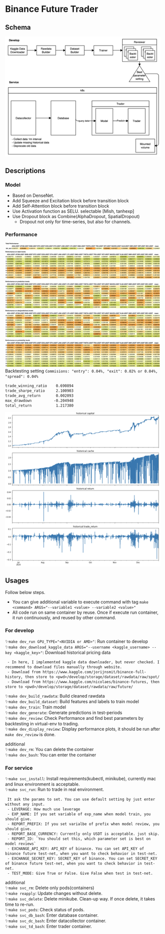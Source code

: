 # Binance Future Trader

## Schema
![Schema](images/schema.png)
## Descriptions
### Model
 - Based on DenseNet.
 - Add Squeeze and Excitation block before transition block
 - Add Self-Attention block before transition block
 - Use Activation function as SELU. selectable [Mish, tanhexp]
 - Use Dropout block as Combine(AlphaDropout, SpatialDropout)
   - Dropout not only for time-series, but also for channels.
### Performance
![Performance1](images/performance1.png)
![Performance2](images/performance2.png)
![Performance3](images/performance3.png)
Backtesting setting
`Commisions: "entry": 0.04%, "exit": 0.02% or 0.04%, "spread": 0.04%`
```
trade_winning_ratio    0.690894
trade_sharpe_ratio     2.100903
trade_avg_return       0.002093
max_drawdown          -0.204948
total_return           1.217380
```
![Performance4](images/performance4.png)


## Usages
Follow below steps.
 - You can give additional variable to execute command with tag `make <command> ARGS="--variable1 <value> --variable2 <value>"`
 - All code run on same container by reuse. Once if execute run container, it run continuously, and reused by other command.
### For develop
:sparkles:`make dev_run GPU_TYPE="<NVIDIA or AMD>"`: Run container to develop  
:sparkles:`make dev_download_kaggle_data ARGS="--username <kaggle_username> --key <kaggle_key>"`: Download historical pricing data
```
 - In here, I implemented kaggle data downloader, but never checked. I recommend to download files manually through website.  
 - Download from https://www.kaggle.com/jorijnsmit/binance-full-history, then store to <pwd>/develop/storage/dataset/rawdata/raw/spot/  
 - Download from https://www.kaggle.com/nicolaes/binance-futures, then store to <pwd>/develop/storage/dataset/rawdata/raw/future/
```
:sparkles:`make dev_build_rawdata`: Build cleaned rawdata  
:sparkles:`make dev_build_dataset`: Build features and labels to train model  
:sparkles:`make dev_train`: Train model  
:sparkles:`make dev_generate`: Generate predictions in test-periods  
:sparkles:`make dev_review`: Check Performance and find best parameters by backtesting in virtual-env to trading.  
:sparkles:`make dev_display_review`: Display performance plots, it should be run after `make dev_review` is done.
  
additional  
:sparkles:`make dev_rm`: You can delete the container  
:sparkles:`make dev_bash`: You can enter the container

### For service
:sparkles:`make svc_install`: Install requirements(kubectl, minikube), currently mac and linux environment is acceptable.  
:sparkles:`make svc_run`: Run to trade in real environment.
```
 It ask the params to set. You can use default setting by just enter without any input.
 - LEVERAGE: How much use leverage
 - EXP_NAME: If you set variable of exp_name when model train, you should give.
 - REPORT_PREFIX: If you set varialbe of prefix when model review, you should give.
 - REPORT_BASE_CURRENCY: Currently only USDT is acceptable. just skip.
 - REPORT_ID: `You should set this, which parameter set is best on model reviews`
 - EXCHANGE_API_KEY: API_KEY of binance. You can set API_KEY of binance future test-net, when you want to check behavior in test-net.
 - EXCHANGE_SECRET_KEY: SECRET_KEY of binance. You can set SECRET_KEY of binance future test-net, when you want to check behavior in test-net.
 - TEST_MODE: Give True or False. Give False when test in test-net.
```

additional  
:sparkles:`make svc_rm`: Delete only pods(containers)  
:sparkles:`make reapply`: Update changes without delete.  
:sparkles:`make svc_delete`: Delete minikube. Clean-up way. If once delete, it takes time to re-run.  
:sparkles:`make svc_pods`: Check status of pods.  
:sparkles:`make svc_db_bash`: Enter database container.  
:sparkles:`make svc_dc_bash`: Enter datacollector container.  
:sparkles:`make svc_td_bash`: Enter trader container.  